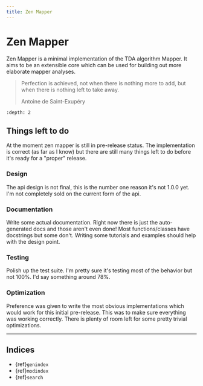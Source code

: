 ```yaml
---
title: Zen Mapper
---
```


# Zen Mapper

Zen Mapper is a minimal implementation of the TDA algorithm Mapper. It aims to
be an extensible core which can be used for building out more elaborate mapper
analyses.

> Perfection is achieved, not when there is nothing more to add, but when there
> is nothing left to take away.
>
> Antoine de Saint-Exupéry

```{contents} Table of Contents
:depth: 2
```

## Things left to do

At the moment zen mapper is still in pre-release status. The implementation is
correct (as far as I know) but there are still many things left to do before
it's ready for a "proper" release.

### Design

The api design is not final, this is the number one reason it's not 1.0.0 yet.
I'm not completely sold on the current form of the api.

### Documentation

Write some actual documentation. Right now there is just the auto-generated
docs and those aren't even done! Most functions/classes have docstrings but
some don't. Writing some tutorials and examples should help with the design
point.

### Testing

Polish up the test suite. I'm pretty sure it's testing most of the behavior but
not 100%. I'd say something around 78%.

### Optimization

Preference was given to write the most obvious implementations which would work
for this initial pre-release. This was to make sure everything was working
correctly. There is plenty of room left for some pretty trivial optimizations.

---

## Indices

- {ref}`genindex`
- {ref}`modindex`
- {ref}`search`
